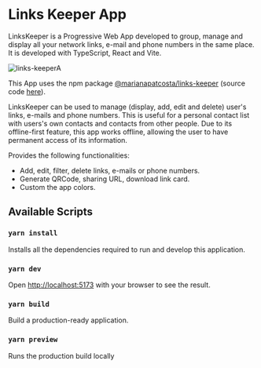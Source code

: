 # Links Keeper App

LinksKeeper is a Progressive Web App developed to group, manage and display all your network links, e-mail and phone numbers in the same place. It is developed with TypeScript, React and Vite.

![links-keeperA](https://user-images.githubusercontent.com/43031902/211227133-9630d919-62fc-4264-8d49-9725ddfdeaf7.png)

This App uses the npm package [@marianapatcosta/links-keeper](https://www.npmjs.com/package/@marianapatcosta/links-keeper) (source code [here](https://github.com/marianapatcosta/links-keeper)).

LinksKeeper can be used to manage (display, add, edit and delete) user's links, e-mails and phone numbers. This is useful for a personal contact list with users's own contacts and contacts from other people. Due to its offline-first feature, this app works offline, allowing the user to have permanent access of its information.

Provides the following functionalities:
- Add, edit, filter, delete links, e-mails or phone numbers.
- Generate QRCode, sharing URL, download link card.
- Custom the app colors.


## Available Scripts

### `yarn install`

Installs all the dependencies required to run and develop this application.

### `yarn dev`

Open [http://localhost:5173](http://localhost:5173) with your browser to see the result.

### `yarn build`

Build a production-ready application.

### `yarn preview`

Runs the production build locally
